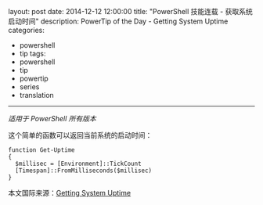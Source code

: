 layout: post
date: 2014-12-12 12:00:00
title: "PowerShell 技能连载 - 获取系统启动时间"
description: PowerTip of the Day - Getting System Uptime
categories:
- powershell
- tip
tags:
- powershell
- tip
- powertip
- series
- translation
---
_适用于 PowerShell 所有版本_

这个简单的函数可以返回当前系统的启动时间：

    function Get-Uptime 
    {
      $millisec = [Environment]::TickCount
      [Timespan]::FromMilliseconds($millisec)
    }

<!--more-->
本文国际来源：[Getting System Uptime](http://community.idera.com/powershell/powertips/b/tips/posts/gettingsystemuptime)

